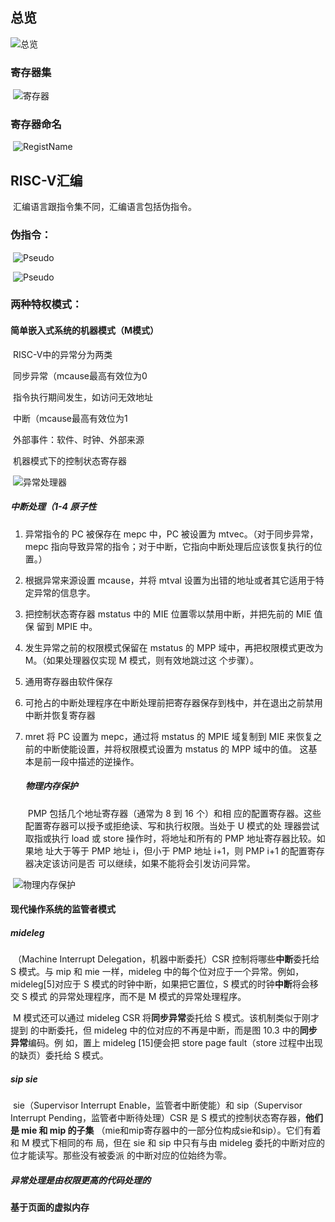 ## 总览

![总览](NotePic\OverView.png)

###   寄存器集

​		![寄存器](NotePic\Registors.png)

### 寄存器命名

​	![RegistName](NotePic\RegistName.png)

## RISC-V汇编

​		   汇编语言跟指令集不同，汇编语言包括伪指令。

### 		伪指令：

​				![Pseudo](NotePic\PseudoIns1.png)

​				![Pseudo](NotePic\PseudoIns2.png)

### 两种特权模式：

#### 	简单嵌入式系统的机器模式（M模式）

​			RISC-V中的异常分为两类

​				同步异常（mcause最高有效位为0

​					指令执行期间发生，如访问无效地址

​				中断（mcause最高有效位为1

​					外部事件：软件、时钟、外部来源

​		机器模式下的控制状态寄存器

​					![异常处理器](NotePic\CSR.png)

##### 	中断处理（1-4 原子性

  1. 异常指令的 PC 被保存在 mepc 中，PC 被设置为 mtvec。（对于同步异常，mepc 指向导致异常的指令；对于中断，它指向中断处理后应该恢复执行的位置。）

  2. 根据异常来源设置 mcause，并将 mtval 设置为出错的地址或者其它适用于特定异常的信息字。

  3. 把控制状态寄存器 mstatus 中的 MIE 位置零以禁用中断，并把先前的 MIE 值保 留到 MPIE 中。

  4. 发生异常之前的权限模式保留在 mstatus 的 MPP 域中，再把权限模式更改为 M。（如果处理器仅实现 M 模式，则有效地跳过这 个步骤）。

  5. 通用寄存器由软件保存

  6. 可抢占的中断处理程序在中断处理前把寄存器保存到栈中，并在退出之前禁用中断并恢复寄存器

  7. mret 将 PC 设置为 mepc，通过将 mstatus 的 MPIE 域复制到 MIE 来恢复之前的中断使能设置，并将权限模式设置为 mstatus 的 MPP 域中的值。 这基本是前一段中描述的逆操作。

     ##### 物理内存保护

     ​	PMP 包括几个地址寄存器（通常为 8 到 16 个）和相 应的配置寄存器。这些配置寄存器可以授予或拒绝读、写和执行权限。当处于 U 模式的处 理器尝试取指或执行 load 或 store 操作时，将地址和所有的 PMP 地址寄存器比较。如果地 址大于等于 PMP 地址 i，但小于 PMP 地址 i+1，则 PMP i+1 的配置寄存器决定该访问是否 可以继续，如果不能将会引发访问异常。

​	![物理内存保护](NotePic\PMP.png)

#### 现代操作系统的监管者模式

##### 	mideleg 

​	（Machine Interrupt Delegation，机器中断委托）CSR 控制将哪些**中断**委托给 S 模式。与 mip 和 mie 一样，mideleg 中的每个位对应于一个异常。例如， mideleg[5]对应于 S 模式的时钟中断，如果把它置位，S 模式的时钟**中断**将会移交 S 模式 的异常处理程序，而不是 M 模式的异常处理程序。

​	M 模式还可以通过 mideleg  CSR 将**同步异常**委托给 S 模式。该机制类似于刚才提到 的中断委托，但 mideleg  中的位对应的不再是中断，而是图 10.3 中的**同步异常**编码。例 如，置上 mideleg [15]便会把 store page fault（store 过程中出现的缺页）委托给 S 模式。

#####   sip sie

​		sie（Supervisor Interrupt Enable，监管者中断使能）和 sip（Supervisor Interrupt Pending，监管者中断待处理）CSR 是 S 模式的控制状态寄存器，**他们是 mie 和 mip 的子集** （mie和mip寄存器中的一部分位构成sie和sip）。它们有着和 M 模式下相同的布 局，但在 sie 和 sip 中只有与由 mideleg 委托的中断对应的位才能读写。那些没有被委派 的中断对应的位始终为零。

##### 	异常处理是由权限更高的代码处理的

##### 		

#### 基于页面的虚拟内存

​	